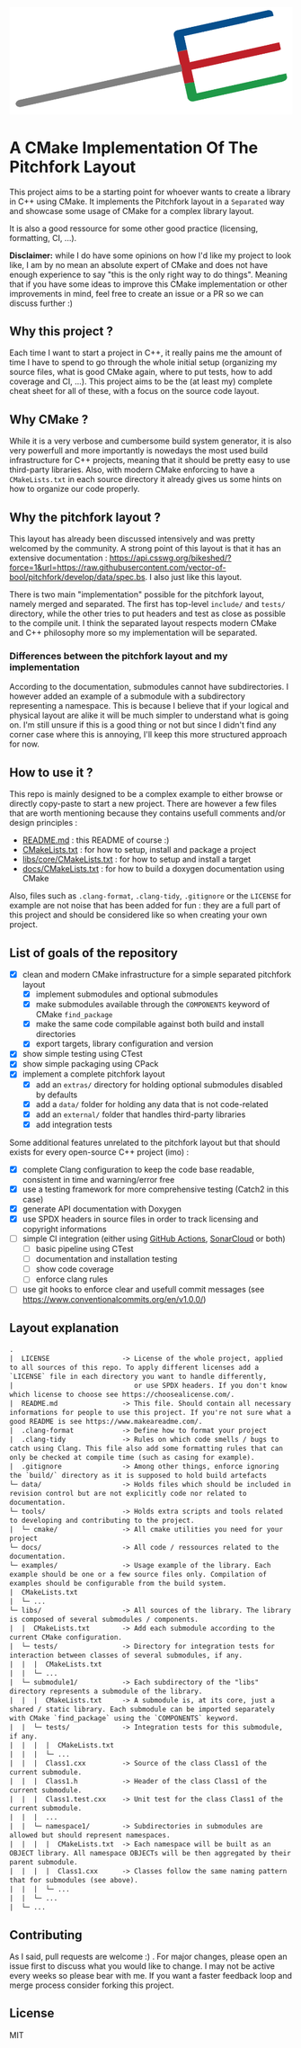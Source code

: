 ![pitchefork-cmake logo](data/artwork/pitchfork-logo.png)

# A CMake Implementation Of The Pitchfork Layout

This project aims to be a starting point for whoever wants to create a library in C++ using CMake.
It implements the Pitchfork layout in a `Separated` way and showcase some usage of CMake for a complex
library layout.

It is also a good ressource for some other good practice (licensing, formatting, CI, ...).

**Disclaimer:** while I do have some opinions on how I'd like my project to look like, I am by no mean an absolute
expert of CMake and does not have enough experience to say "this is the only right way to do things". Meaning that if you have
some ideas to improve this CMake implementation or other improvements in mind, feel free to create an issue or a PR
so we can discuss further :)

## Why this project ?

Each time I want to start a project in C++, it really pains me the amount of time I have to spend to go through the whole
initial setup (organizing my source files, what is good CMake again, where to put tests, how to add coverage and CI, ...).
This project aims to be the (at least my) complete cheat sheet for all of these, with a focus on the source code layout.

## Why CMake ?

While it is a very verbose and cumbersome build system generator, it is also very powerfull and more importantly is nowedays
the most used build infrastructure for C++ projects, meaning that it should be pretty easy to use third-party libraries. Also,
with modern CMake enforcing to have a `CMakeLists.txt` in each source directory it already gives us some hints on how to
organize our code properly.

## Why the pitchfork layout ?

This layout has already been discussed intensively and was pretty welcomed by the community. A strong point of this layout is that it has an
extensive documentation : https://api.csswg.org/bikeshed/?force=1&url=https://raw.githubusercontent.com/vector-of-bool/pitchfork/develop/data/spec.bs.
I also just like this layout.

There is two main "implementation" possible for the pitchfork layout, namely merged and separated. The first has top-level `include/` and `tests/` directory,
while the other tries to put headers and test as close as possible to the compile unit. I think the separated layout respects modern CMake and
C++ philosophy more so my implementation will be separated.

### Differences between the pitchfork layout and my implementation

According to the documentation, submodules cannot have subdirectories. I however added an example of a submodule with a subdirectory representing a namespace.
This is because I believe that if your logical and physical layout are alike it will be much simpler to understand what is going on. I'm still unsure if this
is a good thing or not but since I didn't find any corner case where this is annoying, I'll keep this more structured approach for now.

## How to use it ?

This repo is mainly designed to be a complex example to either browse or directly copy-paste to start a new project.
There are however a few files that are worth mentioning because they contains usefull comments and/or design principles :

- [README.md](README.md) : this README of course :)
- [CMakeLists.txt](CMakeLists.txt) : for how to setup, install and package a project
- [libs/core/CMakeLists.txt](libs/core/CMakeLists.txt) : for how to setup and install a target
- [docs/CMakeLists.txt](docs/CMakeLists.txt) : for how to build a doxygen documentation using CMake

Also, files such as `.clang-format`, `.clang-tidy`, `.gitignore` or the `LICENSE` for example are not noise that has been
added for fun : they are a full part of this project and should be considered like so when creating your own project.

## List of goals of the repository

- [x] clean and modern CMake infrastructure for a simple separated pitchfork layout
  - [x] implement submodules and optional submodules
  - [x] make submodules available through the `COMPONENTS` keyword of CMake `find_package`
  - [x] make the same code compilable against both build and install directories
  - [x] export targets, library configuration and version
- [x] show simple testing using CTest
- [x] show simple packaging using CPack
- [x] implement a complete pitchfork layout
  - [x] add an `extras/` directory for holding optional submodules disabled by defaults
  - [x] add a `data/` folder for holding any data that is not code-related
  - [x] add an `external/` folder that handles third-party libraries
  - [x] add integration tests

Some additional features unrelated to the pitchfork layout but that should exists for every open-source C++ project (imo) :

- [x] complete Clang configuration to keep the code base readable, consistent in time and warning/error free
- [x] use a testing framework for more comprehensive testing (Catch2 in this case)
- [x] generate API documentation with Doxygen
- [x] use SPDX headers in source files in order to track licensing and copyright informations
- [ ] simple CI integration (either using [GitHub Actions](https://docs.github.com/en/actions), [SonarCloud](https://www.sonarsource.com/products/sonarcloud/) or both)
  - [ ] basic pipeline using CTest
  - [ ] documentation and installation testing
  - [ ] show code coverage
  - [ ] enforce clang rules
- [ ] use git hooks to enforce clear and usefull commit messages (see https://www.conventionalcommits.org/en/v1.0.0/)

## Layout explanation

```
.
|  LICENSE                  -> License of the whole project, applied to all sources of this repo. To apply different licenses add a `LICENSE` file in each directory you want to handle differently,
|                              or use SPDX headers. If you don't know which license to choose see https://choosealicense.com/.
|  README.md                -> This file. Should contain all necessary informations for people to use this project. If you're not sure what a good README is see https://www.makeareadme.com/.
|  .clang-format            -> Define how to format your project
|  .clang-tidy              -> Rules on which code smells / bugs to catch using Clang. This file also add some formatting rules that can only be checked at compile time (such as casing for example).
|  .gitignore               -> Among other things, enforce ignoring the `build/` directory as it is supposed to hold build artefacts
└─ data/                    -> Holds files which should be included in revision control but are not explicitly code nor related to documentation.
└─ tools/                   -> Holds extra scripts and tools related to developing and contributing to the project.
|  └─ cmake/                -> All cmake utilities you need for your project
└─ docs/                    -> All code / ressources related to the documentation.
└─ examples/                -> Usage example of the library. Each example should be one or a few source files only. Compilation of examples should be configurable from the build system.
|  CMakeLists.txt
|  └─ ...
└─ libs/                    -> All sources of the library. The library is composed of several submodules / components.
|  |  CMakeLists.txt        -> Add each submodule according to the current CMake configuration.
|  └─ tests/                -> Directory for integration tests for interaction between classes of several submodules, if any.
|  |  |  CMakeLists.txt
|  |  └─ ...
|  └─ submodule1/           -> Each subdirectory of the "libs" directory represents a submodule of the library.
|  |  |  CMakeLists.txt     -> A submodule is, at its core, just a shared / static library. Each submodule can be imported separately with CMake `find_package` using the `COMPONENTS` keyword.
|  |  └─ tests/             -> Integration tests for this submodule, if any.
|  |  |  |  CMakeLists.txt
|  |  |  └─ ...
|  |  |  Class1.cxx         -> Source of the class Class1 of the current submodule.
|  |  |  Class1.h           -> Header of the class Class1 of the current submodule.
|  |  |  Class1.test.cxx    -> Unit test for the class Class1 of the current submodule.
|  |  |  ...
|  |  └─ namespace1/        -> Subdirectories in submodules are allowed but should represent namespaces.
|  |  |  |  CMakeLists.txt  -> Each namespace will be built as an OBJECT library. All namespace OBJECTs will be then aggregated by their parent submodule.
|  |  |  |  Class1.cxx      -> Classes follow the same naming pattern that for submodules (see above).
|  |  |  └─ ...
|  |  └─ ...
|  └─ ...
```

## Contributing

As I said, pull requests are welcome :) . For major changes, please open an issue first to discuss what you would like to change.
I may not be active every weeks so please bear with me. If you want a faster feedback loop and merge process consider forking this project.

## License

MIT
